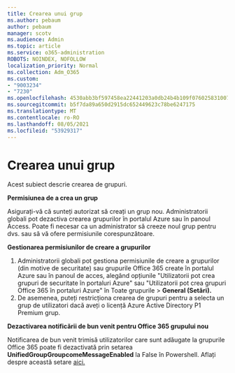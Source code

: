 ```yaml
---
title: Crearea unui grup
ms.author: pebaum
author: pebaum
manager: scotv
ms.audience: Admin
ms.topic: article
ms.service: o365-administration
ROBOTS: NOINDEX, NOFOLLOW
localization_priority: Normal
ms.collection: Adm_O365
ms.custom:
- "9003234"
- "7230"
ms.openlocfilehash: 4530abb3bf597458ea22441203a0db24b4b109f0760258310072891014c4b454
ms.sourcegitcommit: b5f7da89a650d2915dc652449623c78be6247175
ms.translationtype: MT
ms.contentlocale: ro-RO
ms.lasthandoff: 08/05/2021
ms.locfileid: "53929317"
---
```

# <a name="create-a-group"></a>Crearea unui grup

Acest subiect descrie crearea de grupuri.

**Permisiunea de a crea un grup**

Asigurați-vă că sunteți autorizat să creați un grup nou. Administratorii globali pot dezactiva crearea grupurilor în portalul Azure sau în panoul Access. Poate fi necesar ca un administrator să creeze noul grup pentru dvs. sau să vă ofere permisiunile corespunzătoare.

**Gestionarea permisiunilor de creare a grupurilor**

1. Administratorii globali pot gestiona permisiunile de creare a grupurilor (din motive de securitate) sau grupurile Office 365 create în portalul Azure sau în panoul de acces, alegând opțiunile "Utilizatorii pot crea grupuri de securitate în portaluri Azure" sau "Utilizatorii pot crea grupuri Office 365 în portaluri Azure" în Toate grupurile   >  **General (Setări).**
2. De asemenea, puteți restricționa crearea de grupuri pentru a selecta un grup de utilizatori dacă aveți o licență Azure Active Directory P1 Premium grup.

**Dezactivarea notificării de bun venit pentru Office 365 grupului nou**

Notificarea de bun venit trimisă utilizatorilor care sunt adăugate la grupurile Office 365 poate fi dezactivată prin setarea **UnifiedGroupGroupcomeMessageEnabled** la False în Powershell. Aflați despre această setare [aici.](https://docs.microsoft.com/powershell/module/exchange/set-unifiedgroup?view=exchange-ps&preserve-view=true)

